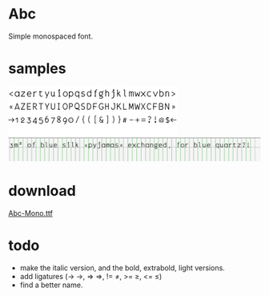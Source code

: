 # Abc

Simple monospaced font.

# samples
![fontimage](images/Abc-Mono.png)
![In the metrics window](images/metrics.png)
<!--![All glyphs](images/all_glyphs.png)-->

# download
[Abc-Mono.ttf](https://github.com/EliseDuverdier/font_abc/raw/master/Abc-Mono.ttf)

# todo
* make the italic version, and the bold, extrabold, light versions.
* add ligatures (-> →, => ⇒, != ≠, >= ≥, <= ≤)
* find a better name.
